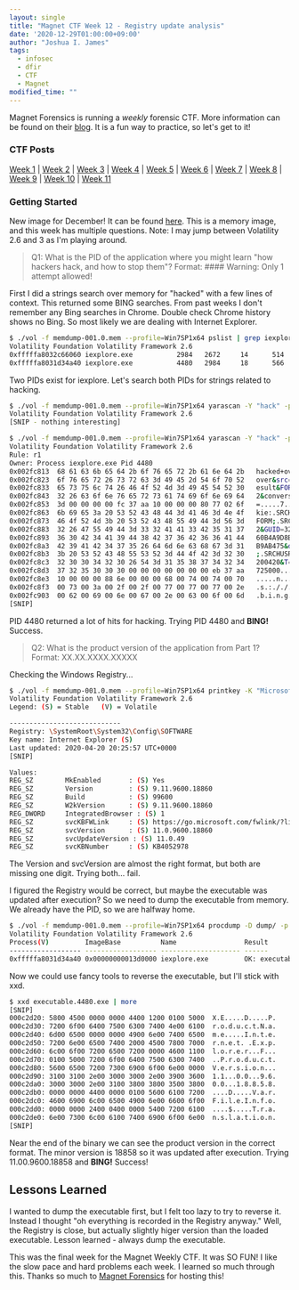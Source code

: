 ```yaml
---
layout: single
title: "Magnet CTF Week 12 - Registry update analysis"
date: '2020-12-29T01:00:00+09:00'
author: "Joshua I. James"
tags:
  - infosec
  - dfir
  - CTF
  - Magnet
modified_time: ""
---
```


Magnet Forensics is running a *weekly* forensic CTF. More information can be found on their [blog](https://www.magnetforensics.com/blog/magnet-weekly-ctf-challenge/). It is a fun way to practice, so let's get to it!

### CTF Posts

[Week 1](https://dfir.science/2020/10/Magnet-CTF-Week-1-Timestamps-of-doom.html) | [Week 2](https://dfir.science/2020/10/Magnet-CTF-Week-2-URLs-in-Pictures-in-Pictures.html) | [Week 3](https://dfir.science/2020/10/Magnet-CTF-Week-3-Failed-connections.html) | [Week 4](https://dfir.science/2020/11/Magnet-CTF-Week-4-GUIDSWAP-and-drop.html) | [Week 5](https://dfir.science/2020/11/Magnet-CTF-Week-5-HDFS.html) | [Week 6](https://dfir.science/2020/11/Magnet-CTF-Week-6-Riddle-ELF.html) | [Week 7](https://dfir.science/2020/11/Magnet-CTF-Week-7-Hadoop-Nodes.html) | [Week 8](https://dfir.science/2020/12/Magnet-CTF-Week-8-Persistence-in-plain-sight.html) | [Week 9](https://dfir.science/2020/12/Magnet-CTF-Week-9-digging-through-memory.html) | [Week 10](https://dfir.science/2020/12/Magnet-CTF-Week-10-network-analysis-in-RAM.html) | [Week 11](https://dfir.science/2020/12/Magnet-CTF-Week-11-DNS-cache-analysis.html)

### Getting Started

New image for December! It can be found [here](https://drive.google.com/drive/folders/10fYCrNI46FT9l3LaJ9dj5gLxjlLtdnPo?usp=sharing). This is a memory image, and this week has multiple questions. Note: I may jump between Volatility 2.6 and 3 as I'm playing around.

> Q1: What is the PID of the application where you might learn "how hackers hack, and how to stop them"? Format: #### Warning: Only 1 attempt allowed!

First I did a strings search over memory for "hacked" with a few lines of context. This returned some BING searches. From past weeks I don't remember any Bing searches in Chrome. Double check Chrome history shows no Bing. So most likely we are dealing with Internet Explorer. 

```bash
$ ./vol -f memdump-001.0.mem --profile=Win7SP1x64 pslist | grep iexplore
Volatility Foundation Volatility Framework 2.6
0xfffffa8032c66060 iexplore.exe           2984   2672     14      514      1      0 2020-04-20 23:18:35 UTC+0000                                 
0xfffffa8031d34a40 iexplore.exe           4480   2984     18      566      1      1 2020-04-20 23:18:35 UTC+0000
```

Two PIDs exist for iexplore. Let's search both PIDs for strings related to hacking.

```bash
$ ./vol -f memdump-001.0.mem --profile=Win7SP1x64 yarascan -Y "hack" -p 2984
Volatility Foundation Volatility Framework 2.6
[SNIP - nothing interesting]
```

```bash
$ ./vol -f memdump-001.0.mem --profile=Win7SP1x64 yarascan -Y "hack" -p 4480
Volatility Foundation Volatility Framework 2.6
Rule: r1
Owner: Process iexplore.exe Pid 4480
0x002fc813  68 61 63 6b 65 64 2b 6f 76 65 72 2b 61 6e 64 2b   hacked+over+and+
0x002fc823  6f 76 65 72 26 73 72 63 3d 49 45 2d 54 6f 70 52   over&src=IE-TopR
0x002fc833  65 73 75 6c 74 26 46 4f 52 4d 3d 49 45 54 52 30   esult&FORM=IETR0
0x002fc843  32 26 63 6f 6e 76 65 72 73 61 74 69 6f 6e 69 64   2&conversationid
0x002fc853  3d 00 00 00 00 fc 37 aa 10 00 00 00 80 77 02 6f   =.....7......w.o
0x002fc863  6b 69 65 3a 20 53 52 43 48 44 3d 41 46 3d 4e 4f   kie:.SRCHD=AF=NO
0x002fc873  46 4f 52 4d 3b 20 53 52 43 48 55 49 44 3d 56 3d   FORM;.SRCHUID=V=
0x002fc883  32 26 47 55 49 44 3d 33 32 41 41 33 42 35 31 37   2&GUID=32AA3B517
0x002fc893  36 30 42 34 41 39 44 38 42 37 36 42 36 36 41 44   60B4A9D8B76B66AD
0x002fc8a3  42 39 41 42 34 37 35 26 64 6d 6e 63 68 67 3d 31   B9AB475&dmnchg=1
0x002fc8b3  3b 20 53 52 43 48 55 53 52 3d 44 4f 42 3d 32 30   ;.SRCHUSR=DOB=20
0x002fc8c3  32 30 30 34 32 30 26 54 3d 31 35 38 37 34 32 34   200420&T=1587424
0x002fc8d3  37 32 35 30 30 30 00 00 00 00 00 00 00 eb 37 aa   725000........7.
0x002fc8e3  10 00 00 00 88 6e 00 00 00 68 00 74 00 74 00 70   .....n...h.t.t.p
0x002fc8f3  00 73 00 3a 00 2f 00 2f 00 77 00 77 00 77 00 2e   .s.:././.w.w.w..
0x002fc903  00 62 00 69 00 6e 00 67 00 2e 00 63 00 6f 00 6d   .b.i.n.g...c.o.m
[SNIP]
```

PID 4480 returned a lot of hits for hacking. Trying PID 4480 and **BING!** Success.

> Q2: What is the product version of the application from Part 1? Format: XX.XX.XXXX.XXXXX

Checking the Windows Registry...

```bash
$ ./vol -f memdump-001.0.mem --profile=Win7SP1x64 printkey -K "Microsoft\Internet Explorer"
Volatility Foundation Volatility Framework 2.6
Legend: (S) = Stable   (V) = Volatile

----------------------------
Registry: \SystemRoot\System32\Config\SOFTWARE
Key name: Internet Explorer (S)
Last updated: 2020-04-20 20:25:57 UTC+0000
[SNIP]

Values:
REG_SZ        MkEnabled       : (S) Yes
REG_SZ        Version         : (S) 9.11.9600.18860
REG_SZ        Build           : (S) 99600
REG_SZ        W2kVersion      : (S) 9.11.9600.18860
REG_DWORD     IntegratedBrowser : (S) 1
REG_SZ        svcKBFWLink     : (S) https://go.microsoft.com/fwlink/?linkid=862372
REG_SZ        svcVersion      : (S) 11.0.9600.18860
REG_SZ        svcUpdateVersion : (S) 11.0.49
REG_SZ        svcKBNumber     : (S) KB4052978
```

The Version and svcVersion are almost the right format, but both are missing one digit. Trying both... fail.

I figured the Registry would be correct, but maybe the executable was updated after execution? So we need to dump the executable from memory. We already have the PID, so we are halfway home.


```bash
$ ./vol -f memdump-001.0.mem --profile=Win7SP1x64 procdump -D dump/ -p 4480
Volatility Foundation Volatility Framework 2.6
Process(V)         ImageBase          Name                 Result
------------------ ------------------ -------------------- ------
0xfffffa8031d34a40 0x00000000013d0000 iexplore.exe         OK: executable.4480.exe
```

Now we could use fancy tools to reverse the executable, but I'll stick with xxd.

```bash
$ xxd executable.4480.exe | more
[SNIP]
000c2d20: 5800 4500 0000 0000 4400 1200 0100 5000  X.E.....D.....P.
000c2d30: 7200 6f00 6400 7500 6300 7400 4e00 6100  r.o.d.u.c.t.N.a.
000c2d40: 6d00 6500 0000 0000 4900 6e00 7400 6500  m.e.....I.n.t.e.
000c2d50: 7200 6e00 6500 7400 2000 4500 7800 7000  r.n.e.t. .E.x.p.
000c2d60: 6c00 6f00 7200 6500 7200 0000 4600 1100  l.o.r.e.r...F...
000c2d70: 0100 5000 7200 6f00 6400 7500 6300 7400  ..P.r.o.d.u.c.t.
000c2d80: 5600 6500 7200 7300 6900 6f00 6e00 0000  V.e.r.s.i.o.n...
000c2d90: 3100 3100 2e00 3000 3000 2e00 3900 3600  1.1...0.0...9.6.
000c2da0: 3000 3000 2e00 3100 3800 3800 3500 3800  0.0...1.8.8.5.8.
000c2db0: 0000 0000 4400 0000 0100 5600 6100 7200  ....D.....V.a.r.
000c2dc0: 4600 6900 6c00 6500 4900 6e00 6600 6f00  F.i.l.e.I.n.f.o.
000c2dd0: 0000 0000 2400 0400 0000 5400 7200 6100  ....$.....T.r.a.
000c2de0: 6e00 7300 6c00 6100 7400 6900 6f00 6e00  n.s.l.a.t.i.o.n.
[SNIP]
```

Near the end of the binary we can see the product version in the correct format. The minor version is 18858 so it was updated after execution. Trying 11.00.9600.18858 and **BING!** Success!

## Lessons Learned

I wanted to dump the executable first, but I felt too lazy to try to reverse it. Instead I thought "oh everything is recorded in the Registry anyway." Well, the Registry is close, but actually slightly higer version than the loaded executable. Lesson learned - always dump the executable.

This was the final week for the Magnet Weekly CTF. It was SO FUN! I like the slow pace and hard problems each week. I learned so much through this. Thanks so much to [Magnet Forensics](https://www.magnetforensics.com/) for hosting this!